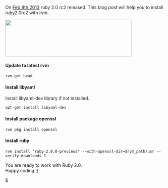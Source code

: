   

On [Feb 8th 2013](http://www.ruby-lang.org/en/news/2013/02/08/ruby-2-0-0-rc2-is-released/) ruby 2.0 rc2 released. This blog post will help you to install ruby2.0rc2 with rvm.  
  

[<img src="http://1.bp.blogspot.com/-jfklDzj5yaY/URexLhV1XYI/AAAAAAAAM5k/cSY9S0qCQCo/s400/ruby2.0rc2.png" width="400" height="116" />](http://1.bp.blogspot.com/-jfklDzj5yaY/URexLhV1XYI/AAAAAAAAM5k/cSY9S0qCQCo/s1600/ruby2.0rc2.png)

#### 

#### Update to latest rvm

    rvm get head

  

#### Install libyaml

Install libyaml-dev library if not installed.

    apt-get install libyaml-dev

  

#### Install package openssl

    rvm pkg install openssl

  

#### Install ruby

    rvm install "ruby-2.0.0-preview2" --with-openssl-dir=$rvm_path/usr --verify-downloads 1

You are ready to work with Ruby 2.0.  
Happy coding ;)

$
